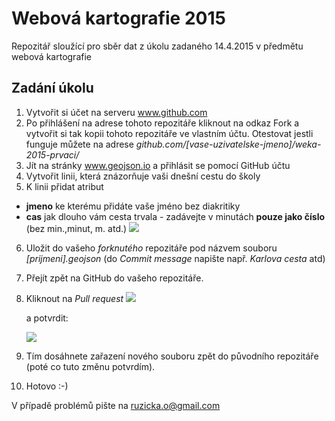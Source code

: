 # Webová kartografie 2015
Repozitář sloužící pro sběr dat z úkolu zadaného 14.4.2015 v předmětu webová kartografie

## Zadání úkolu
1. Vytvořit si účet na serveru www.github.com
2. Po přihlášení na adrese tohoto repozitáře kliknout na odkaz Fork a vytvořit si tak kopii tohoto repozitáře ve vlastním účtu. Otestovat jestli funguje můžete na adrese *github.com/[vase-uzivatelske-jmeno]/weka-2015-prvaci/*
3. Jít na stránky www.geojson.io a přihlásit se pomocí GitHub účtu
4. Vytvořit linii, která znázorňuje vaši dnešní cestu do školy
5. K linii přidat atribut 
  - **jmeno** ke kterému přidáte vaše jméno bez diakritiky
  - **cas** jak dlouho vám cesta trvala - zadávejte v minutách **pouze jako číslo** (bez min.,minut, m. atd.)
  ![](http://ondrejruzicka.cz/weka/img1.png)
6. Uložit do vašeho *forknutého* repozitáře pod názvem souboru *[prijmeni].geojson* (do *Commit message* napište např. *Karlova cesta* atd)
7. Přejít zpět na GitHub do vašeho repozitáře.
8. Kliknout na *Pull request* 
   ![](http://ondrejruzicka.cz/weka/img2.png)
   
   a potvrdit:
   
   ![](http://ondrejruzicka.cz/weka/img3.png)
9. Tím dosáhnete zařazení nového souboru zpět do původního repozitáře (poté co tuto změnu potvrdím).
10. Hotovo :-)

V případě problémů pište na ruzicka.o@gmail.com

